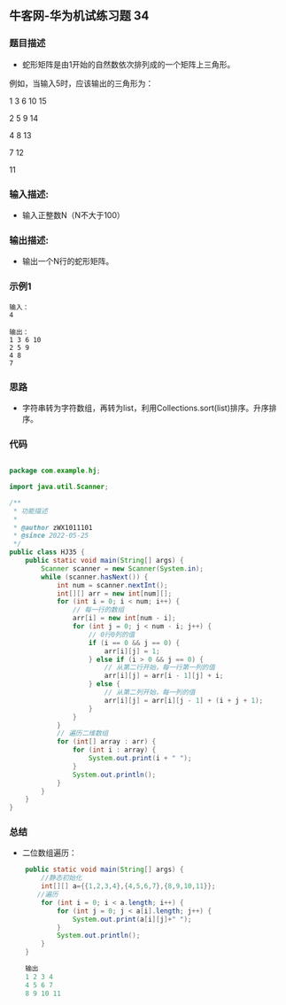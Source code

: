 ## 牛客网-华为机试练习题 34

### 题目描述

*   蛇形矩阵是由1开始的自然数依次排列成的一个矩阵上三角形。

例如，当输入5时，应该输出的三角形为：

1 3 6 10 15

2 5 9 14

4 8 13

7 12

11

### 输入描述:

+   输入正整数N（N不大于100）

### 输出描述:

*  输出一个N行的蛇形矩阵。

### 示例1

```
输入：
4

输出：
1 3 6 10 
2 5 9 
4 8 
7 
```
### 思路
*   字符串转为字符数组，再转为list，利用Collections.sort(list)排序。升序排序。
### 代码
```Java

package com.example.hj;

import java.util.Scanner;

/**
 * 功能描述
 *
 * @author zWX1011101
 * @since 2022-05-25
 */
public class HJ35 {
    public static void main(String[] args) {
        Scanner scanner = new Scanner(System.in);
        while (scanner.hasNext()) {
            int num = scanner.nextInt();
            int[][] arr = new int[num][];
            for (int i = 0; i < num; i++) {
                // 每一行的数组
                arr[i] = new int[num - i];
                for (int j = 0; j < num - i; j++) {
                    // 0行0列的值
                    if (i == 0 && j == 0) {
                        arr[i][j] = 1;
                    } else if (i > 0 && j == 0) {
                        // 从第二行开始，每一行第一列的值
                        arr[i][j] = arr[i - 1][j] + i;
                    } else {
                        // 从第二列开始，每一列的值
                        arr[i][j] = arr[i][j - 1] + (i + j + 1);
                    }
                }
            }
            // 遍历二维数组
            for (int[] array : arr) {
                for (int i : array) {
                    System.out.print(i + " ");
                }
                System.out.println();
            }
        }
    }
}

```
### 总结
*   二位数组遍历：
```Java
    public static void main(String[] args) {
        //静态初始化
        int[][] a={{1,2,3,4},{4,5,6,7},{8,9,10,11}};
       //遍历
        for (int i = 0; i < a.length; i++) {
            for (int j = 0; j < a[i].length; j++) {
                System.out.print(a[i][j]+" ");
            }
            System.out.println();
        }
    }
    
    输出
    1 2 3 4 
    4 5 6 7 
    8 9 10 11 
``` 
  
